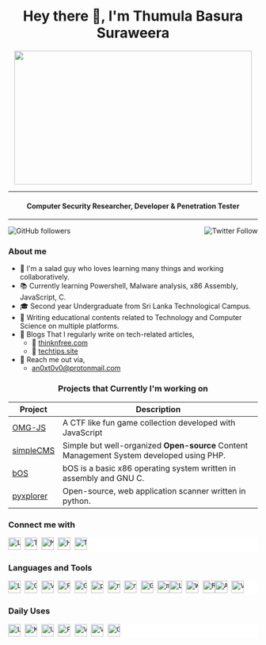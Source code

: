 <h1 align="center"> Hey there 👋, I'm Thumula Basura Suraweera</h1>
<div align="center">
<image src="giphy.gif" width="480" height="270"></image>
</div>

---

<h4 align="center">Computer Security Researcher, Developer & Penetration Tester</h4>

---

<img align="left" alt="GitHub followers" src="https://img.shields.io/github/followers/anoxtovo?style=social">

<img align="right" alt="Twitter Follow" src="https://img.shields.io/twitter/follow/anoxtovo?style=social"><br>

<h3 align="left">About me</h3>

- 🥗 I'm a salad guy who loves learning many things and working collaboratively. 
- 📚 Currently learning Powershell, Malware analysis, x86 Assembly, JavaScript, C.
- 🎓 Second year Undergraduate from Sri Lanka Technological Campus.
- 📝 Writing educational contents related to Technology and Computer Science on multiple platforms.
- 📝 Blogs That I regularly write on tech-related articles,
  - 📰 [thinknfree.com](https://thinknfree.com/)
  - 📰 [techtips.site](https://techtips.site/)
- 📧 Reach me out via,
  - <an0xt0v0@protonmail.com>


<h3 align="center">Projects that Currently I'm working on</h3>

| Project | Description |
|---------|-------------|
|[OMG-JS](https://github.com/anoxtovo/omg-js "OMG-JS")| A CTF like fun game collection developed with JavaScript|
| [simpleCMS](https://github.com/anoxtovo/simpleCMS "simpleCMS") | Simple but well-organized **Open-source** Content Management System developed using PHP. |
| [bOS](https://github.com/anoxtovo/bOS "bOS") | bOS is a basic x86 operating system written in assembly and GNU C. |
| [pyxplorer](https://github.com/anoxtovo/pyxplorer "pyxplorer") | Open-source, web application scanner written in python. |

<h3 align="left">Connect me with</h3>

<div style="background-color: rgb(255,255,255);">
<pre>
<a href="https://www.linkedin.com/in/thumulabasura/" target="_blank"><image src="assets/svg/linkedin.svg" alt="Linkedin" style="height: 25px; width: 25px;"></image></a> <a href="https://x.com/anoxtovo" target="_blank"><image src="assets/svg/x.svg" alt="Twitter" style="height: 25px; width: 25px;"></image></a> <a href="https://medium.com/@anoxtovo" target="_blank"><image src="assets/svg/medium.svg" alt="Medium" style="height: 25px; width: 25px;"></image></a> <a href="https://www.hackerrank.com/anoxtovo" target="_blank"><image src="assets/svg/hackerrank.svg" alt="HackerRank" style="height: 25px; width: 25px;"></a> <image src="assets/svg/tryhackme.svg" alt="TryHackMe" style="height: 25px; width: 25px;"></image>
</pre>
</div>

<h3>Languages and Tools</h3>

<div style="background-color: rgb(255,255,255);">
<pre>
<image src="assets/svg/linux.svg" alt="Linux" style="height: 25px; width: 25px;"></image> <image src="assets/svg/bash.svg" alt="GNU-Bash" style="height: 25px; width: 25px; "></image> <image src="assets/svg/vim.svg" alt="Vim" style="height: 25px; width: 25px;  "></image> <image src="assets/svg/powershell.svg" alt="Powershell" style="height: 25px; width: 25px;  "></image> <image src="assets/svg/c.svg" alt="GNU-C" style="height: 25px; width: 25px;  "></image> <image src="assets/svg/python.svg" alt="python" style="height: 25px; width: 25px;  "></image> <image src="assets/svg/nodejs.svg" alt="nodejs" style="height: 25px; width: 25px;  "></image> <image src="assets/svg/npm.svg" alt="npm" style="height: 25px; width: 25px;  "></image> <image src="assets/svg/git.svg" alt="Git" style="height: 25px; width: 25px;  "></image> <image src="assets/svg/mongodb.svg" alt="mongodb" style="height: 25px; width: 25px;  "></image><image src="assets/svg/laravel.svg" alt="Laravel" style="height: 25px; width: 25px;  "></image> <image src="assets/svg/wordpress.svg" alt="WordPress" style="height: 25px; width: 25px;  "></image> <image src="assets/svg/react.svg" alt="ReactJs" style="height: 25px; width: 25px;  "></image><image src="assets/svg/aws.svg" alt="AWS" style="height: 25px; width: 25px;  "></image> <image src="assets/svg/visualstudiocode.svg" alt="VsCode" style="height: 25px; width: 25px;  "></image>
</pre>
</div>

<h3> Daily Uses </h3>

<div style="background-color: rgb(255,255,255);">
<pre>
<image src="assets/svg/linux.svg" alt="Linux" style="height: 25px; width: 25px;  "></image> <image src="assets/svg/kali.svg" alt="Kalilinux" style="height: 25px; width: 25px;  "></image> <image src="assets/svg/ubuntu.svg" alt="Ubuntu" style="height: 25px; width: 25px;  "></image> <image src="assets/svg/powershell.svg" alt="Powershell" style="height: 25px; width: 25px;  "></image> <image src="assets/svg/vim.svg" alt="Vim" style="height: 25px; width: 25px;  "></image> <image src="assets/svg/visualstudiocode.svg" alt="VsCode" style="height: 25px; width: 25px;  "></image> <image src="assets/svg/git.svg" alt="Git" style="height: 25px; width: 25px;  "></image>
</pre>
</div>
